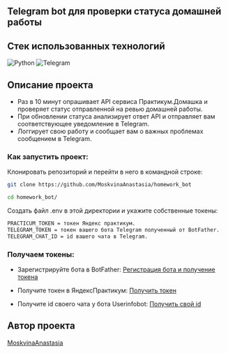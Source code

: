 ## Telegram bot для проверки статуса домашней работы

## Стек использованных технологий
![Python](https://img.shields.io/badge/Python-3776AB?style=for-the-badge&logo=python&logoColor=white)
![Telegram](https://img.shields.io/badge/Telegram-2CA5E0?style=for-the-badge&logo=telegram&logoColor=white)

## Описание проекта
- Раз в 10 минут опрашивает API сервиса Практикум.Домашка и проверяет статус отправленной на ревью домашней работы.
- При обновлении статуса анализирует ответ API и отправляет вам соответствующее уведомление в Telegram.
- Логгирует свою работу и сообщает вам о важных проблемах сообщением в Telegram.

### Как запустить проект:
Клонировать репозиторий и перейти в него в командной строке:
```bash
git clone https://github.com/MoskvinaAnastasia/homework_bot
```
```bash
cd homework_bot/
```
Создать файл .env в этой директории и укажите собственные токены:
```bash
PRACTICUM_TOKEN = токен Яндекс практикум.
TELEGRAM_TOKEN = токен вашего бота Telegram полученный от BotFather.
TELEGRAM_CHAT_ID = id вашего чата в Telegram.
```

### Получаем токены:
- Зарегистрируйте бота в BotFather:
[Регистрация бота и получение токена](https://t.me/BotFather)

- Получите токен в ЯндексПрактикум:
[Получить токен](https://oauth.yandex.ru/authorize?response_type=token&client_id=1d0b9dd4d652455a9eb710d450ff456a)

- Получите id своего чата у бота Userinfobot:
[Получить свой id](https://t.me/userinfobot)

## Автор проекта
[MoskvinaAnastasia](https://github.com/MoskvinaAnastasia/)